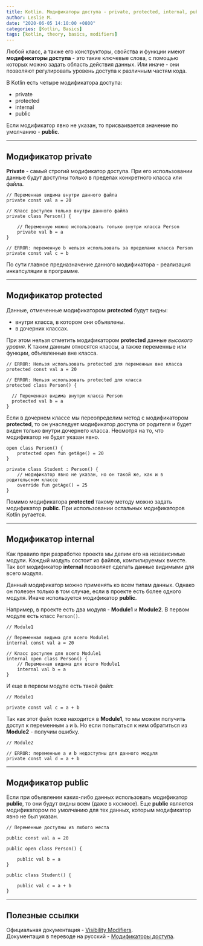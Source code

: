 ```yaml
---
title: Kotlin. Модификаторы доступа - private, protected, internal, public
author: Leslie M.
date: "2020-06-05 14:10:00 +0800"
categories: [Kotlin, Basics]
tags: [kotlin, theory, basics, modifiers]
---
```


Любой класс, а также его конструкторы, свойства и функции имеют **модификаторы
доступа** - это такие ключевые слова, с помощью которых можно задать область
действия данных. Или иначе - они позволяют регулировать уровень доступа к
различным частям кода.

В Kotlin есть четыре модификатора доступа:
- private
- protected
- internal
- public

Если модификатор явно не указан, то присваивается значение по умолчанию -
**public**.

***

## Модификатор private

**Private** - самый строгий модификатор доступа. При его использовании данные
будут доступны только в пределах конкретного класса или файла.

```
// Переменная видима внутри данного файла
private const val a = 20

// Класс доступен только внутри данного файла
private class Person() {

    // Переменную можно использовать только внутри класса Person
    private val b = a
}

// ERROR: переменную b нельзя использовать за пределами класса Person
private const val c = b
```

По сути главное предназначение данного модификатора - реализация инкапсуляции
в программе.

***

## Модификатор protected

Данные, отмеченные модификатором **protected** будут видны:
- внутри класса, в котором они объявлены.
- в дочерних классах.

При этом нельзя отметить модификатором **protected** данные _высокого уровня_.
К таким данным относятся классы, а также переменные или функции, объявленные
вне класса.

```
// ERROR: Нельзя использовать protected для переменных вне класса
protected const val a = 20

// ERROR: Нельзя использовать protected для класса
protected class Person() {

  // Переменная видима внутри класса Person
  protected val b = a
}
```

Если в дочернем классе мы переопределим метод с модификатором **protected**,
то он унаследует модификатор доступа от родителя и будет виден только внутри
дочернего класса. Несмотря на то, что модификатор не будет указан явно.

```
open class Person() {
    protected open fun getAge() = 20
}

private class Student : Person() {
    // модификатор явно не указан, но он такой же, как и в родительском классе
    override fun getAge() = 25
}
```

Помимо модификатора **protected** такому методу можно задать модификатор
**public**. При использовании остальных модификаторов Kotlin ругается.

***

## Модификатор internal

Как правило при разработке проекта мы делим его на независимые модули. Каждый
модуль состоит из файлов, компилируемых вместе. Так вот модификатор **internal**
позволяет сделать данные видимыми для всего модуля.

Данный модификатор можно применять ко всем типам данных. Однако он полезен
только в том случае, если в проекте есть более одного модуля. Иначе используется
модификатор **public**.

Например, в проекте есть два модуля - **Module1** и **Module2**. В первом
модуле есть класс `Person()`.

```
// Module1

// Переменная видима для всего Module1
internal const val a = 20

// Класс доступен для всего Module1
internal open class Person() {
    // Переменная видима для всего Module1
    internal val b = a
}
```

И еще в первом модуле есть такой файл:

```
// Module1

private const val c = a + b
```

Так как этот файл тоже находится в **Module1**, то мы можем получить доступ к
переменным `a` и `b`. Но если попытаться к ним обратиться из **Module2** -
получим ошибку.

```
// Module2

// ERROR: переменные a и b недоступны для данного модуля
private const val d = a + b
```

***

## Модификатор public

Если при объявлении каких-либо данных использовать модификатор **public**, то
они будут видны всем (даже в космосе). Еще **public** является модификатором по
умолчанию для тех данных, которым модификатор явно не был указан.

```
// Переменные доступны из любого места

public const val a = 20

public open class Person() {

    public val b = a
}

public class Student() {

    public val с = a + b
}
```

***

## Полезные ссылки

Официальная документация - [Visibility Modifiers](https://kotlinlang.org/docs/reference/visibility-modifiers.html "kotlinlang.org"). <br>
Документация в переводе на русский - [Модификаторы доступа](https://kotlinlang.ru/docs/reference/visibility-modifiers.html "kotlinlang.ru"). <br>
